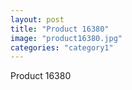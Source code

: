 ```yaml
---
layout: post
title: "Product 16380"
image: "product16380.jpg"
categories: "category1"
---
```

Product 16380
